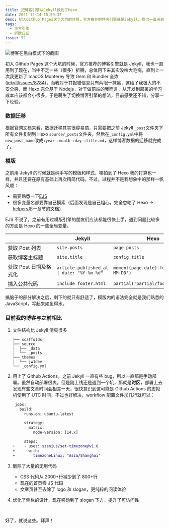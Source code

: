 ```yaml
---
title: 把博客引擎从Jekyll换到了Hexo
date: 2021-12-14 15:59:37
desc: 初入Github Pages这个大坑的时候，官方推荐的博客引擎就是Jekyll，我也一直用到了现在，当中不乏一些（很多）折腾，总体用下来其实没啥大毛病，直到上一次我更新了macOS Monterey导致Gem和Bundler全炸 (‣)，而我对于其报错信息只有两眼一抹黑，这给了我极大的不安全感，而Hexo完全基于Nodejs，对于做前端的我而言，从开发到部署的学习成本应该都会小很多，于是萌生了切换博客引擎的想法，目前感受还不错，分享一下经验。
tags:
  - 博客引擎
  - 折腾日记
issue: 52
---
```


![博客在黑白模式下的截图](https://blog-r2.jw1.dev/p_assets/202112/001.jpg)

初入 Github Pages 这个大坑的时候，官方推荐的博客引擎就是 Jekyll，我也一直用到了现在，当中不乏一些（很多）折腾，总体用下来其实没啥大毛病，直到上一次我更新了 macOS Monterey 导致 Gem 和 Bundler 全炸 ([jekyll/issues/8784](https://github.com/jekyll/jekyll/issues/8784))，而我对于其报错信息只有两眼一抹黑，这给了我极大的不安全感，而 Hexo 完全基于 Nodejs，对于做前端的我而言，从开发到部署的学习成本应该都会小很多，于是萌生了切换博客引擎的想法，目前感受还不错，分享一下经验。

### 数据迁移

根据官网文档来看，数据迁移其实很容易搞，只需要把之前 Jekyll `_post`文件夹下所有文件复制到 Hexo `source/_posts`文件夹，然后在`_config.yml`中将`new_post_name`改成`:year-:month-:day-:title.md`，这样博客数据的迁移就完成了。

### 模版

之前用 Jekyll 的时候就是纯手写的模版和样式，哪怕到了 Hexo 我的打算也一样，并且还要在原有基础上再次精简代码。不过，过程并不是我想象中的那样一帆风顺：

- 需要熟悉一下[EJS](https://ejs.co/)
- 很多变量名都要靠自己摸索（后面发现是自己粗心，完全忽略了 Hexo → [helpers](https://hexo.io/docs/helpers)那一章节的文档）

EJS 不说了，之前有用过模版引擎的朋友们应该都能很快上手，遇到问题比较多的方面是 Hexo 的一些全局变量。

<div class="table-wrap">

|                                             | Jekyll                                                    | Hexo                                     |
|---------------------------------------------| --------------------------------------------------------- | ---------------------------------------- |
| <div style="width: 140px;"></div>获取 Post 列表 | `site.posts`                                              | `page.posts`                             |
| 获取博客主标题                                     | `site.title`                                              | `config.title`                           |
| 获取 Post 日期及格式化                              | <code>article.published_at &#124; date: "%Y-%m-%d"</code> | `moment(page.date).format('YYYY-MM-DD')` |
| 插入公共代码                                      | `include footer.html`                                     | `partial('partial/footer')`              |

</div>

搞脑子的部分解决之后，剩下的就只有舒适了，模版内的语法完全就是我们熟悉的 JavaScript，写起来如鱼得水。

### 目前我的博客与之前相比

1. 文件结构比 Jekyll 清爽很多

   ```plaintext
   ├── scaffolds
   ├── source
   |  ├── _data
   |  └── _posts
   ├── themes
   |  └── jw1dev
   └── _config.yml
   ```

2. 用上了 Github Actions，之前 Jekyll 一直有些 bug，所以一直都是手动部署。虽然自动部署很爽，但是刚上线还是遇到一个坑，那就是**时区**，部署上去发现有些文章时间会相差一天，很快意识到这可能是 Github Actions 的虚拟机使用了 UTC 时间，不过也好解决，workflow 配置文件加几行就可以：

   ```diff
    jobs:
      build:
        runs-on: ubuntu-latest

        strategy:
          matrix:
            node-version: [14.x]

        steps:
   +    - uses: szenius/set-timezone@v1.0
   +      with:
   +        timezoneLinux: "Asia/Shanghai"
   ```

3. 删除了大量的无用代码
   
   - CSS 代码从 2000+行减少到了 800+行
   - 现在的首页零 JS 代码
   - 文章页甚至去除了 logo 和 slogan，更纯粹的阅读体验

4. 优化了侧栏的设计，现在移动到了 slogan 下方，提升了可访问性

<br>

好了，就说这些。拜拜！
